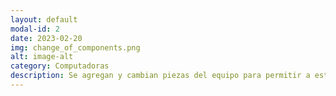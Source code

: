 ```yaml
---
layout: default
modal-id: 2
date: 2023-02-20
img: change_of_components.png
alt: image-alt
category: Computadoras
description: Se agregan y cambian piezas del equipo para permitir a este actualizarse a los nuevos tiempos, no importa cual componente sea, Disco Duro, Tarjeta de Video, Procesador, entre otros, se añade o se hace el reemplazo de este y así poder potenciar la computadora al maximo posible. El precio de apertura de este servicio es de 4000 colones por cada uno.
---
```

